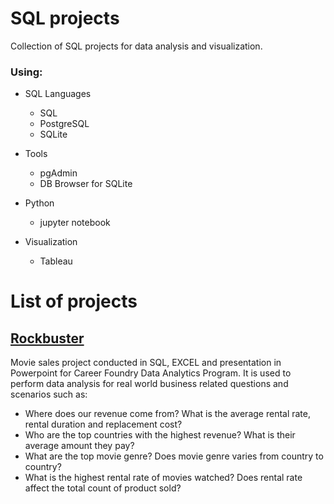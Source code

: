 
# SQL projects

Collection of SQL projects for data analysis and visualization. 

### Using:

+ SQL Languages
	+ SQL
	+ PostgreSQL
	+ SQLite

+ Tools
	+ pgAdmin
	+ DB Browser for SQLite

+ Python
	+ jupyter notebook

+ Visualization
	+ Tableau


# List of projects

## [Rockbuster](https://github.com/ralla-vitale/SQL-Projects/tree/main/Rockbuster)
Movie sales project conducted in SQL, EXCEL and presentation in Powerpoint for Career Foundry Data Analytics Program. 
It is used to perform data analysis for real world business related questions and scenarios such as: 
+ Where does our revenue come from? 
What is the average rental rate, rental duration and replacement cost?
+ Who are the top countries with the highest revenue?  What is their average amount they pay?
+ What are the top movie genre? Does movie genre varies from country to country?
+ What is the highest rental rate of movies watched? Does rental rate affect the total count of product sold?
